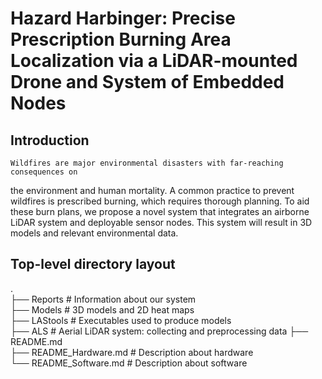 # Hazard Harbinger: Precise Prescription Burning Area Localization via a LiDAR-mounted Drone and System of Embedded Nodes

## Introduction  
	Wildfires are major environmental disasters with far-reaching consequences on 
the environment and human mortality. A common practice to prevent wildfires is 
prescribed burning, which requires thorough planning. To aid these burn plans, we 
propose a novel system that integrates an airborne LiDAR system and deployable sensor 
nodes. This system will result in 3D models and relevant environmental data.

## Top-level directory layout
.  
├── Reports	# Information about our system  
├── Models	# 3D models and 2D heat maps  
├── LAStools	# Executables used to produce models  
├── ALS # Aerial LiDAR system: collecting and preprocessing data
├── README.md  
├── README_Hardware.md # Description about hardware  
└── README_Software.md # Description about software  
